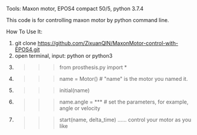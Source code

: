 Tools: Maxon motor, EPOS4 compact 50/5, python 3.7.4

This code is for controlling maxon motor by python command line.

How To Use It:
1. git clone https://github.com/ZixuanQIN/MaxonMotor-control-with-EPOS4.git
2. open terminal, input: python or python3
3. >>> from prosthesis.py import *
4. >>> name = Motor()  # "name" is the motor you named it.
5. >>> initial(name)
6. >>> name.angle = ***   # set the parameters, for example, angle or velocity
7. >>> start(name, delta_time)
...... control your motor as you like
